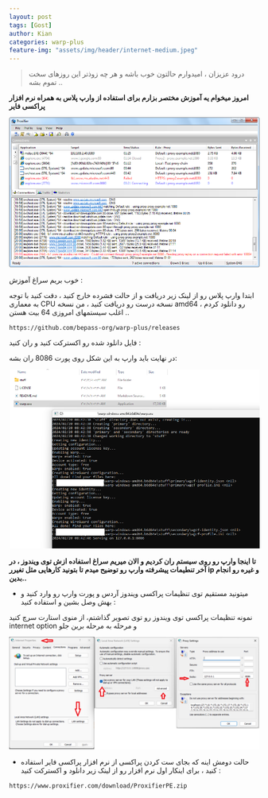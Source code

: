 ```yaml
---
layout: post
tags: [Gost]
author: Kian
categories: warp-plus
feature-img: "assets/img/header/internet-medium.jpeg"
---
```


> درود عزیزان ، امیدوارم حالتون خوب باشه و هر چه زوذتر این روزهای سخت تموم بشه ..

**امروز میخوام یه آموزش مختصر بزارم برای استفاده از وارپ پلاس به همراه نرم افزار پراکسی فایر**

<p align="center">
<img src="/assets/images/warp/advanced.png" alt="proxifire.png">
</p>

خوب بریم سراغ آموزش :

ابتدا وارپ پلاس رو از لینک زیر دریافت و از حالت فشرده خارج کنید ، دقت کنید با توجه به معماری CPU نسخه درست رو دریافت کنید ، من نسخه amd64 رو دانلود کردم ، اغلب سیستمهای امروزی 64 بیت هستن ..

```
https://github.com/bepass-org/warp-plus/releases
```

فایل دانلود شده رو اکسترکت کنید و ران کنید :

در نهایت باید وارپ به این شکل روی پورت 8086 ران بشه:

<p align="center">
<img src="/assets/images/warp/warpplus.png" alt="warpplus.png">
</p>

**تا اینجا وارپ رو روی سیستم ران کردیم و الان میریم سراغ استفاده ازش توی ویندوز ، در آخر تنطیمات پیشرفته وارپ رو توضیح میدم تا بتونید کارهایی مثل تغیرر ip و غیره رو انجام بدین..**

* میتونید مستقیم توی تنظیمات پراکسی ویندوز آردس و پورت وارپ رو وارد کنید و بهش وصل بشین و استفاده کنید :


نمونه تنظیمات پراکسی توی ویندوز رو توی تصویر گذاشتم، از منوی استارت سرچ کنید internet option  و مرحله به مرحله برین جلو

<p align="center">
<img src="/assets/images/warp/ie.png" alt="ie.png">
</p>

* حالت دومش اینه که بجای ست کردن پراکسی از نرم افزار پراکسی فایر استفاده کنید ، برای اینکار اول نرم افزار رو از لینک زیر دانلود و اکسترکت کنید :

```
https://www.proxifier.com/download/ProxifierPE.zip
```


